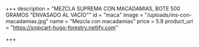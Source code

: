 +++
description = "MEZCLA SUPREMA CON MACADAMIAS, BOTE 500 GRAMOS \"ENVASADO AL VACÍO\""
id = "maca"
image = "/uploads/ms-con-macadamias.jpg"
name = "Mezcla con macadamias"
price = 5.9
product_url = "https://snipcart-hugo-forestry.netlify.com"

+++
